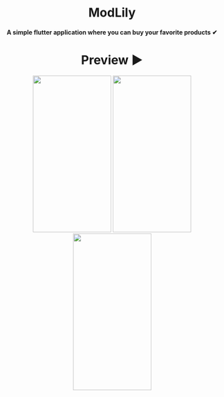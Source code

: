 <h1 align=center> ModLily  </h1> <h4 align=center>A simple flutter application where you can buy your favorite products ✔</h4>

<h1 align=center> Preview ▶ </h1>
  <p align="center">
    <img src="https://user-images.githubusercontent.com/70858557/123475361-ebe2ca80-d618-11eb-9b79-2fbbe74109cf.PNG" height="363px" width="181px"> <img src="https://user-images.githubusercontent.com/70858557/123475451-09179900-d619-11eb-8ade-bacf5f50ae1e.PNG" height="363px" width="181px"> <img src="https://user-images.githubusercontent.com/70858557/123475507-1af93c00-d619-11eb-9fd5-ede23ef92941.PNG" height="363px" width="181px">

